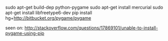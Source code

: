 sudo apt-get build-dep python-pygame
sudo apt-get install mercurial
sudo apt-get install libfreetype6-dev
pip install hg+http://bitbucket.org/pygame/pygame

seen on: http://stackoverflow.com/questions/17869101/unable-to-install-pygame-using-pip
